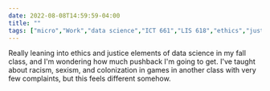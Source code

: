 ---date: 2022-08-08T14:59:59-04:00title: ""tags: ["micro","Work","data science","ICT 661","LIS 618","ethics","justice"]---Really leaning into ethics and justice elements of data science in my fall class, and I'm wondering how much pushback I'm going to get. I've taught about racism, sexism, and colonization in games in another class with very few complaints, but this feels different somehow.